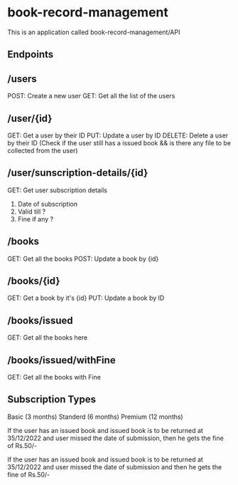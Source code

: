 # book-record-management

This is an application called book-record-management/API

## Endpoints

## /users
POST: Create a new user
GET: Get all the list of the users

## /user/{id}
GET: Get a user by their ID
PUT: Update a user by ID
DELETE: Delete a user by their ID (Check if the user still has a issued book && is there any file to be collected from the user)

## /user/sunscription-details/{id}
GET: Get user subscription details
1. Date of subscription
2. Valid till ?
3. Fine if any ?

## /books
GET: Get all the books
POST: Update a book by {id}

## /books/{id}
GET: Get a book by it's {id}
PUT: Update a book by ID

## /books/issued
GET: Get all the books here

## /books/issued/withFine
GET: Get all the books with Fine

## Subscription Types
Basic (3 months)
Standerd (6 months)
Premium (12 months)

If the user has an issued book and issued book is to be returned at 35/12/2022
and user missed the date of submission, then he gets the fine of Rs.50/-

If the user has an issued book and issued book is to be returned at 35/12/2022
and user missed the date of submission and  then he gets the fine of Rs.50/-